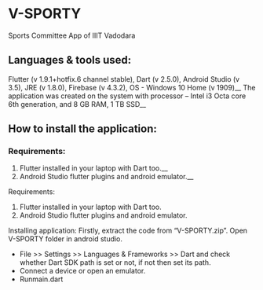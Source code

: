 # V-SPORTY

Sports Committee App of IIIT Vadodara

## Languages & tools used:

Flutter (v 1.9.1+hotfix.6 channel stable), Dart (v 2.5.0), Android Studio (v 3.5), JRE (v 1.8.0), Firebase (v 4.3.2), OS - Windows 10 Home (v 1909)__
The application was created on the system with processor – Intel i3 Octa core 6th generation, and 8 GB RAM, 1 TB SSD__

## How to install the application:

### Requirements:
1) Flutter installed in your laptop with Dart too.__
2) Android Studio flutter plugins and android emulator.__

Requirements:
1) Flutter installed in your laptop with Dart too.
2) Android Studio flutter plugins and android emulator.

Installing application:
Firstly, extract the code from “V-SPORTY.zip”.
Open V-SPORTY folder in android studio.
- File >> Settings >> Languages & Frameworks >> Dart and check whether Dart SDK path is set or not, if not then set its path.
- Connect a device or open an emulator.
- Runmain.dart
